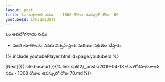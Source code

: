 ```yaml
---
layout: post
title: ఓం ఉత్తరాయ నమః  - 1008 రోజుల తపస్సులో రోజు  69
youtubeId: irkJ2mz3Sfs
---
```

 
 
 ఓం అభలోగనాయ నమః  
 
 -  పంచ భూతాలను ఎవరు నిర్వహిస్తారు మరియు సక్రియం చేస్తారు 
 
  
 
  
 
 
 
 
 
 


{% include youtubePlayer.html id=page.youtubeId %}
 
[Next]({{ site.baseurl }}{% link  split2/_posts/2019-04-13-ఓం లోకసారంగాయ నమ  - 1008 రోజుల తపస్సులో రోజు  70.md%})
 
